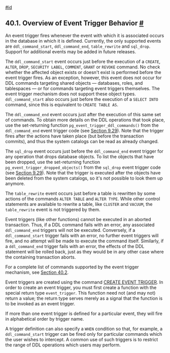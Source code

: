 [#id](#EVENT-TRIGGER-DEFINITION)

## 40.1. Overview of Event Trigger Behavior [#](#EVENT-TRIGGER-DEFINITION)

An event trigger fires whenever the event with which it is associated occurs in the database in which it is defined. Currently, the only supported events are `ddl_command_start`, `ddl_command_end`, `table_rewrite` and `sql_drop`. Support for additional events may be added in future releases.

The `ddl_command_start` event occurs just before the execution of a `CREATE`, `ALTER`, `DROP`, `SECURITY LABEL`, `COMMENT`, `GRANT` or `REVOKE` command. No check whether the affected object exists or doesn't exist is performed before the event trigger fires. As an exception, however, this event does not occur for DDL commands targeting shared objects — databases, roles, and tablespaces — or for commands targeting event triggers themselves. The event trigger mechanism does not support these object types. `ddl_command_start` also occurs just before the execution of a `SELECT INTO` command, since this is equivalent to `CREATE TABLE AS`.

The `ddl_command_end` event occurs just after the execution of this same set of commands. To obtain more details on the DDL operations that took place, use the set-returning function `pg_event_trigger_ddl_commands()` from the `ddl_command_end` event trigger code (see [Section 9.29](functions-event-triggers)). Note that the trigger fires after the actions have taken place (but before the transaction commits), and thus the system catalogs can be read as already changed.

The `sql_drop` event occurs just before the `ddl_command_end` event trigger for any operation that drops database objects. To list the objects that have been dropped, use the set-returning function `pg_event_trigger_dropped_objects()` from the `sql_drop` event trigger code (see [Section 9.29](functions-event-triggers)). Note that the trigger is executed after the objects have been deleted from the system catalogs, so it's not possible to look them up anymore.

The `table_rewrite` event occurs just before a table is rewritten by some actions of the commands `ALTER TABLE` and `ALTER TYPE`. While other control statements are available to rewrite a table, like `CLUSTER` and `VACUUM`, the `table_rewrite` event is not triggered by them.

Event triggers (like other functions) cannot be executed in an aborted transaction. Thus, if a DDL command fails with an error, any associated `ddl_command_end` triggers will not be executed. Conversely, if a `ddl_command_start` trigger fails with an error, no further event triggers will fire, and no attempt will be made to execute the command itself. Similarly, if a `ddl_command_end` trigger fails with an error, the effects of the DDL statement will be rolled back, just as they would be in any other case where the containing transaction aborts.

For a complete list of commands supported by the event trigger mechanism, see [Section 40.2](event-trigger-matrix).

Event triggers are created using the command [CREATE EVENT TRIGGER](sql-createeventtrigger). In order to create an event trigger, you must first create a function with the special return type `event_trigger`. This function need not (and may not) return a value; the return type serves merely as a signal that the function is to be invoked as an event trigger.

If more than one event trigger is defined for a particular event, they will fire in alphabetical order by trigger name.

A trigger definition can also specify a `WHEN` condition so that, for example, a `ddl_command_start` trigger can be fired only for particular commands which the user wishes to intercept. A common use of such triggers is to restrict the range of DDL operations which users may perform.
